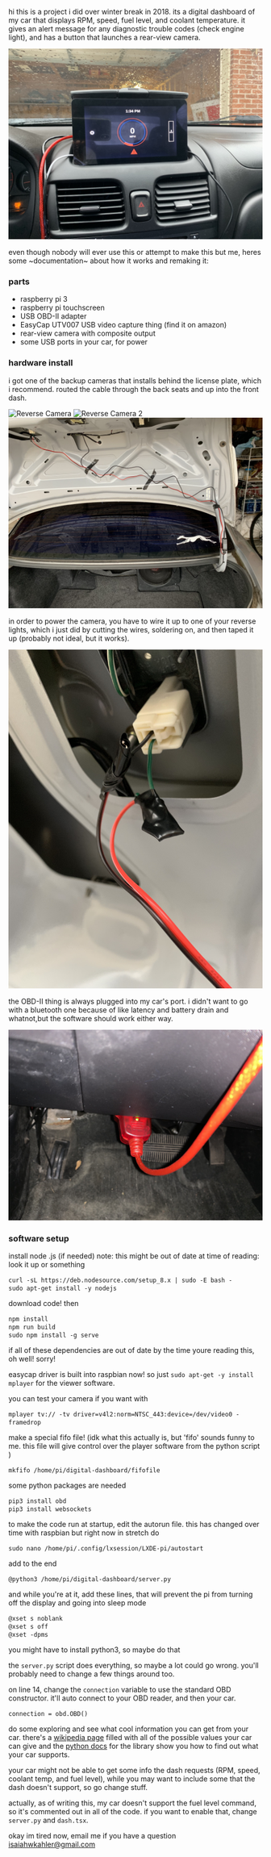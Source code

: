 hi this is a project i did over winter break in 2018. its a digital dashboard of my car that displays RPM, speed, fuel level, and coolant temperature. it gives an alert message for any diagnostic trouble codes (check engine light), and has a button that launches a rear-view camera.

![digital dashboard](https://raw.githubusercontent.com/isaiahkahler/digital-dashboard/master/media/pi.jpg "digital dashboard")

even though nobody will ever use this or attempt to make this but me, heres some ~documentation~ about how it works and remaking it:

### parts
- raspberry pi 3
- raspberry pi touchscreen
- USB OBD-II adapter
- EasyCap UTV007 USB video capture thing (find it on amazon)
- rear-view camera with composite output
- some USB ports in your car, for power

### hardware install

i got one of the backup cameras that installs behind the license plate, which i recommend. routed the cable through the back seats and up into the front dash.

![Reverse Camera](https://raw.githubusercontent.com/isaiahkahler/digital-dashboard/master/media/reverse1.jpg "Reverse Camera")
![Reverse Camera 2](https://raw.githubusercontent.com/isaiahkahler/digital-dashboard/master/media/reverse2.jpg "Reverse Camera 2")
![Camera Cable](https://raw.githubusercontent.com/isaiahkahler/digital-dashboard/master/media/wiring2.jpg "Camera Cable")

in order to power the camera, you have to wire it up to one of your reverse lights, which i just did by cutting the wires, soldering on, and then taped it up (probably not ideal, but it works).

![Reverse Wiring](https://raw.githubusercontent.com/isaiahkahler/digital-dashboard/master/media/wiring.jpg "Reverse Wiring")

the OBD-II thing is always plugged into my car's port. i didn't want to go with a bluetooth one because of like latency and battery drain and whatnot,but the software should work either way.

![OBD-II Adapter](https://raw.githubusercontent.com/isaiahkahler/digital-dashboard/master/media/obd.jpg "OBD-II Adapter")

### software setup

install node .js (if needed)
note: this might be out of date at time of reading: look it up or something

```
curl -sL https://deb.nodesource.com/setup_8.x | sudo -E bash -
sudo apt-get install -y nodejs
```

download code! then
```
npm install
npm run build
sudo npm install -g serve
```
if all of these dependencies are out of date by the time youre reading this, oh well! sorry!

easycap driver is built into raspbian now! so just 
`sudo apt-get -y install mplayer` for the viewer software.

you can test your camera if you want with
```
mplayer tv:// -tv driver=v4l2:norm=NTSC_443:device=/dev/video0 -framedrop
```

make a special fifo file! (idk what this actually is, but 'fifo' sounds funny to me. this file will give control over the player software from the python script )
```
mkfifo /home/pi/digital-dashboard/fifofile
```

some python packages are needed
```
pip3 install obd
pip3 install websockets
```

to make the code run at startup, edit the autorun file. this has changed over time with raspbian but right now in stretch do
```
sudo nano /home/pi/.config/lxsession/LXDE-pi/autostart
```
add to the end
```
@python3 /home/pi/digital-dashboard/server.py
```

and while you're at it, add these lines, that will prevent the pi from turning off the display and going into sleep mode

```
@xset s noblank
@xset s off
@xset -dpms
```

you might have to install python3, so maybe do that

the `server.py` script does everything, so maybe a lot could go wrong. you'll probably need to change a few things around too.

on line 14, change the `connection` variable to use the standard OBD constructor. it'll auto connect to your OBD reader, and then your car.
```
connection = obd.OBD()
```

do some exploring and see what cool information you can get from your car. there's a [wikipedia page](https://en.wikipedia.org/wiki/OBD-II_PIDs) filled with all of the possible values your car can give and the [python docs](https://python-obd.readthedocs.io/en/latest/) for the library show you how to find out what your car supports. 

your car might not be able to get some info the dash requests (RPM, speed, coolant temp, and fuel level), while you may want to include some that the dash doesn't support, so go change stuff. 

actually, as of writing this, my car doesn't support the fuel level command, so it's commented out in all of the code. if you want to enable that, change `server.py` and `dash.tsx`.

okay im tired now, email me if you have a question isaiahwkahler@gmail.com